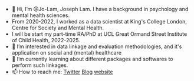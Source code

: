 - 👋 Hi, I’m @Jo-Lam, Joseph Lam. I have a background in psychology and mental health sciences. 
- From 2020-2022, I worked as a data scientist at King's College London, Centre for Society and Mental Health.
- I will be start my part-time RA/PhD at UCL Great Ormand Street Institute of Child Health, 2022-2025. 
- 👀 I’m interested in data linkage and evaluation methodologies, and it's application on social and (mental) healthcare 
- 🌱 I’m currently learning about different packages and softwares to perform such linkages.
- 📫 How to reach me: [Twitter](https://twitter.com/Jo_Lam_) [Blog](https://shalomsalon.notion.site/Shalom-Salon-bdcbe2af635a40dd92f98e7bf9f8d3a7) [website](https://sites.google.com/view/joseph-lam/)

<!---
Jo-Lam/Jo-Lam is a ✨ special ✨ repository because its `README.md` (this file) appears on your GitHub profile.
You can click the Preview link to take a look at your changes.
--->
